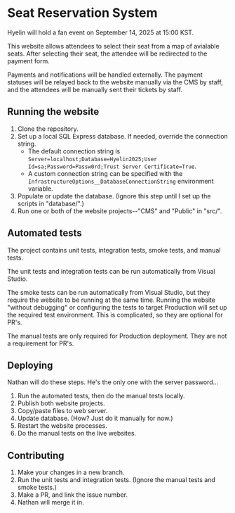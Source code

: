 # Seat Reservation System

Hyelin will hold a fan event on September 14, 2025 at 15:00 KST.

This website allows attendees to select their seat from a map of avialable seats. After selecting their seat, the attendee will be redirected to the payment form.

Payments and notifications will be handled externally. The payment statuses will be relayed back to the website manually via the CMS by staff, and the attendees will be manually sent their tickets by staff.


## Running the website

 1. Clone the repository.
 1. Set up a local SQL Express database. If needed, override the connection string.
	* The default connection string is `Server=localhost;Database=Hyelin2025;User Id=sa;Password=Passw0rd;Trust Server Certificate=True`.
	* A custom connection string can be specified with the `InfrastructureOptions__DatabaseConnectionString` environment variable.
 1. Populate or update the database. (Ignore this step until I set up the scripts in "database/".)
 1. Run one or both of the website projects--"CMS" and "Public" in "src/".


## Automated tests

The project contains unit tests, integration tests, smoke tests, and manual tests.

The unit tests and integration tests can be run automatically from Visual Studio.

The smoke tests can be run automatically from Visual Studio, but they require the website to be running at the same time. Running the website "without debugging" or configuring the tests to target Production will set up the required test environment. This is complicated, so they are optional for PR's.

The manual tests are only required for Production deployment. They are not a requirement for PR's.


## Deploying

Nathan will do these steps. He's the only one with the server password...

 1. Run the automated tests, then do the manual tests locally.
 1. Publish both website projects.
 1. Copy/paste files to web server.
 1. Update database. (How? Just do it manually for now.)
 1. Restart the website processes.
 1. Do the manual tests on the live websites.


## Contributing

 1. Make your changes in a new branch.
 2. Run the unit tests and integration tests. (Ignore the manual tests and smoke tests.)
 3. Make a PR, and link the issue number.
 4. Nathan will merge it in.
